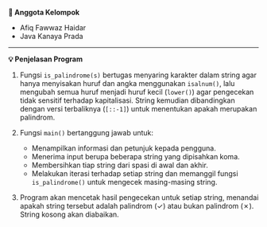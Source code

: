 **👥 Anggota Kelompok**

- Afiq Fawwaz Haidar
- Java Kanaya Prada

---

**💡 Penjelasan Program**

1. Fungsi `is_palindrome(s)` bertugas menyaring karakter dalam string agar hanya menyisakan huruf dan angka menggunakan `isalnum()`, lalu mengubah semua huruf menjadi huruf kecil (`lower()`) agar pengecekan tidak sensitif terhadap kapitalisasi. String kemudian dibandingkan dengan versi terbaliknya (`[::-1]`) untuk menentukan apakah merupakan palindrom.

2. Fungsi `main()` bertanggung jawab untuk:
   - Menampilkan informasi dan petunjuk kepada pengguna.
   - Menerima input berupa beberapa string yang dipisahkan koma.
   - Membersihkan tiap string dari spasi di awal dan akhir.
   - Melakukan iterasi terhadap setiap string dan memanggil fungsi `is_palindrome()` untuk mengecek masing-masing string.

3. Program akan mencetak hasil pengecekan untuk setiap string, menandai apakah string tersebut adalah palindrom (✓) atau bukan palindrom (✗). String kosong akan diabaikan.

